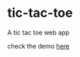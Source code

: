 # tic-tac-toe
A tic tac toe web app

check the demo [here](https://emmacornio.github.io/tic-tac-toe/)
